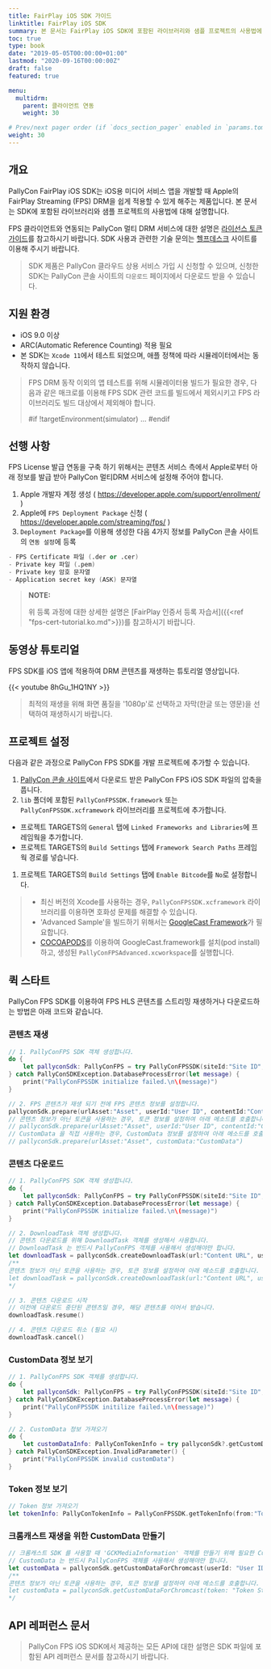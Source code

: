 ```yaml
---
title: FairPlay iOS SDK 가이드
linktitle: FairPlay iOS SDK
summary: 본 문서는 FairPlay iOS SDK에 포함된 라이브러리와 샘플 프로젝트의 사용법에 대해 설명합니다.
toc: true
type: book
date: "2019-05-05T00:00:00+01:00"
lastmod: "2020-09-16T00:00:00Z"
draft: false
featured: true

menu:
  multidrm:
    parent: 클라이언트 연동
    weight: 30

# Prev/next pager order (if `docs_section_pager` enabled in `params.toml`)
weight: 30
---
```


## 개요

PallyCon FairPlay iOS SDK는 iOS용 미디어 서비스 앱을 개발할 때 Apple의 FairPlay Streaming (FPS) DRM을 쉽게 적용할 수 있게 해주는 제품입니다. 본 문서는 SDK에 포함된 라이브러리와 샘플 프로젝트의 사용법에 대해 설명합니다.

FPS 클라이언트와 연동되는 PallyCon 멀티 DRM 서비스에 대한 설명은 [라이선스 토큰 가이드](../../license/license-token)를 참고하시기 바랍니다.
SDK 사용과 관련한 기술 문의는 [헬프데스크](https://pallycon.zendesk.com) 사이트를 이용해 주시기 바랍니다.

> SDK 제품은 PallyCon 클라우드 상용 서비스 가입 시 신청할 수 있으며, 신청한 SDK는 PallyCon 콘솔 사이트의 `다운로드` 페이지에서 다운로드 받을 수 있습니다.

## 지원 환경

- iOS 9.0 이상
- ARC(Automatic Reference Counting) 적용 필요
- 본 SDK는 `Xcode 11`에서 테스트 되었으며, 애플 정책에 따라 시뮬레이터에서는 동작하지 않습니다.

> FPS DRM 동작 이외의 앱 테스트를 위해 시뮬레이터용 빌드가 필요한 경우, 다음과 같은 매크로를 이용해 FPS SDK 관련 코드를 빌드에서 제외시키고 FPS 라이브러리도 빌드 대상에서 제외해야 합니다.
> 
> #if !targetEnvironment(simulator)
> ...
> #endif

## 선행 사항

FPS License 발급 연동을 구축 하기 위해서는 콘텐츠 서비스 측에서 Apple로부터 아래 정보를 발급 받아 PallyCon 멀티DRM 서비스에 설정해 주어야 합니다.

1. Apple 개발자 계정 생성 ( <https://developer.apple.com/support/enrollment/> )
1. Apple에 `FPS Deployment Package` 신청 ( <https://developer.apple.com/streaming/fps/> )
1. `Deployment Package`를 이용해 생성한 다음 4가지 정보를 PallyCon 콘솔 사이트의 `연동 설정`에 등록

```s
- FPS Certificate 파일 (.der or .cer)
- Private key 파일 (.pem)
- Private key 암호 문자열
- Application secret key (ASK) 문자열
```

> **NOTE:**
>
> 위 등록 과정에 대한 상세한 설명은 [FairPlay 인증서 등록 자습서]({{<ref "fps-cert-tutorial.ko.md">}})를 참고하시기 바랍니다.

## 동영상 튜토리얼

FPS SDK를 iOS 앱에 적용하여 DRM 콘텐츠를 재생하는 튜토리얼 영상입니다.

{{< youtube 8hGu_1HQ1NY >}}

> 최적의 재생을 위해 화면 품질을 '1080p'로 선택하고 자막(한글 또는 영문)을 선택하여 재생하시기 바랍니다.

## 프로젝트 설정

다음과 같은 과정으로 PallyCon FPS SDK를 개발 프로젝트에 추가할 수 있습니다.

1. [PallyCon 콘솔 사이트](https://console.pallycon.com)에서 다운로드 받은 PallyCon FPS iOS SDK 파일의 압축을 풉니다.
1. `lib` 폴더에 포함된 `PallyConFPSSDK.framework` 또는 `PallyConFPSSDK.xcframework` 라이브러리를 프로젝트에 추가합니다.
  - 프로젝트 TARGETS의 `General` 탭에 `Linked Frameworks and Libraries`에 프레임웍을 추가합니다. 
  - 프로젝트 TARGETS의 `Build Settings` 탭에 `Framework Search Paths` 프레임웍 경로를 넣습니다.
1. 프로젝트 TARGETS의 `Build Settings` 탭에 `Enable Bitcode`를 `No`로 설정합니다.

> - 최신 버전의 Xcode를 사용하는 경우, `PallyConFPSSDK.xcframework` 라이브러리를 이용하면 호화성 문제를 해결할 수 있습니다.
> - 'Advanced Sample'을 빌드하기 위해서는 [GoogleCast Framework](https://developers.google.com/cast/docs/developers#ios)가 필요합니다.
> - [COCOAPODS](https://cocoapods.org/)를 이용하여 GoogleCast.framework를 설치(pod install)하고, 생성된 `PallyConFPSAdvanced.xcworkspace`를 실행합니다.

## 퀵 스타트

PallyCon FPS SDK를 이용하여 FPS HLS 콘텐츠를 스트리밍 재생하거나 다운로드하는 방법은 아래 코드와 같습니다.

### 콘텐츠 재생

```swift
// 1. PallyConFPS SDK 객체 생성합니다.
do {
	let pallyconSdk: PallyConFPS = try PallyConFPSSDK(siteId:"Site ID", siteKey:"Site Key", fpsLicenseDelegate:"PallyConFPSLicenseDelegate")
} catch PallyConSDKException.DatabaseProcessError(let message) {
	print("PallyConFPSSDK initialize failed.\n\(message)")
}

// 2. FPS 콘텐츠가 재생 되기 전에 FPS 콘텐츠 정보를 설정합니다.
pallyconSdk.prepare(urlAsset:"Asset", userId:"User ID", contentId:"ContentID", optionalId:"optionalId")
// 콘텐츠 정보가 아닌 토큰을 사용하는 경우, 토큰 정보를 설정하여 아래 메소드를 호출합니다.
// pallyconSdk.prepare(urlAsset:"Asset", userId:"User ID", contentId:"ContentID", token:"Token String")
// CustomData 을 직접 사용하는 경우, CustomData 정보를 설정하여 아래 메소드를 호출합니다.
// pallyconSdk.prepare(urlAsset:"Asset", customData:"CustomData")

```

### 콘텐츠 다운로드

```swift
// 1. PallyConFPS SDK 객체 생성합니다.
do {
    let pallyconSdk: PallyConFPS = try PallyConFPSSDK(siteId:"Site ID", siteKey:"Site Key", fpsLicenseDelegate:"PallyConFPSLicenseDelegate")
} catch PallyConSDKException.DatabaseProcessError(let message) {
    print("PallyConFPSSDK initialize failed.\n\(message)")
}

// 2. DownloadTask 객체 생성합니다.
// 콘텐츠 다운로드를 위해 DownloadTask 객체를 생성해서 사용합니다.
// DownloadTask 는 반드시 PallyConFPS 객체를 사용해서 생성해야만 합니다.
let downloadTask = pallyconSdk.createDownloadTask(url:"Content URL", userId:"User ID", contentId:"Content ID", optionalId:"Order ID", downloadDelegate:"PallyConFPSDownloadDelegate")
/**
콘텐츠 정보가 아닌 토큰을 사용하는 경우, 토큰 정보를 설정하여 아래 메소드를 호출합니다.
let downloadTask = pallyconSdk.createDownloadTask(url:"Content URL", userId:"User ID", contentId:"Content ID", token:"Token String", downloadDelegate:"PallyConFPSDownloadDelegate")
*/

// 3. 콘텐츠 다운로드 시작
// 이전에 다운로드 중단된 콘텐츠일 경우, 해당 콘텐츠를 이어서 받습니다.
downloadTask.resume()

// 4. 콘텐츠 다운로드 취소 (필요 시)
downloadTask.cancel()
```

### CustomData 정보 보기

```swift
// 1. PallyConFPS SDK 객체를 생성합니다.
do {
    let pallyconSdk: PallyConFPS = try PallyConFPSSDK(siteId:"Site ID", siteKey:"Site Key", fpsLicenseDelegate:"PallyConFPSLicenseDelegate")
} catch PallyConSDKException.DatabaseProcessError(let message) {
    print("PallyConFPSSDK initilize failed.\n\(message)")
}

// 2. CustomData 정보 가져오기
do {
    let customDataInfo: PallyConTokenInfo = try pallyconSdk?.getCustomDataInfo(from:"CustomData")
} catch PallyConSDKException.InvalidParameter() {
    print("PallyConFPSSDK invalid customData")
}
```

### Token 정보 보기

```swift
// Token 정보 가져오기
let tokenInfo: PallyConTokenInfo = PallyConFPSSDK.getTokenInfo(from:"Token String")
```

### 크롬캐스트 재생을 위한 CustomData 만들기

```swift
// 크롬캐스트 SDK 를 사용할 때 'GCKMediaInformation' 객체를 만들기 위해 필요한 CustomData 가져오기
// CustomData 는 반드시 PallyConFPS 객체를 사용해서 생성해야만 합니다.
let customData = pallyconSdk.getCustomDataForChromcast(userId: "User ID", contentId: "Content ID", optionalId: "Optional ID")
/**
콘텐츠 정보가 아닌 토큰을 사용하는 경우, 토큰 정보를 설정하여 아래 메소드를 호출합니다.
let customData = pallyconSdk.getCustomDataForChromcast(token: "Token String")
*/
```

## API 레퍼런스 문서

> PallyCon FPS iOS SDK에서 제공하는 모든 API에 대한 설명은 SDK 파일에 포함된 API 레퍼런스 문서를 참고하시기 바랍니다.
